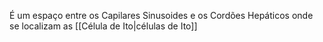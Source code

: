 É um espaço entre os Capilares Sinusoides e os Cordões Hepáticos onde se localizam as [[Célula de Ito|células de Ito]]